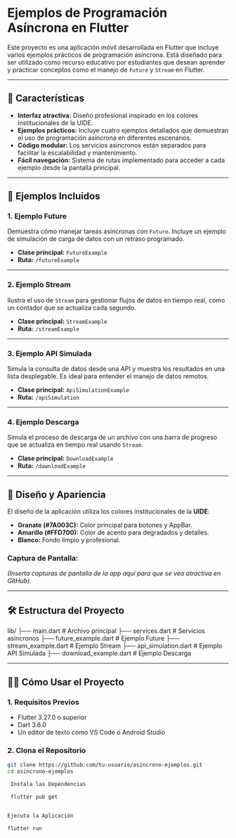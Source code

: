# Ejemplos de Programación Asíncrona en Flutter

Este proyecto es una aplicación móvil desarrollada en Flutter que incluye varios ejemplos prácticos de programación asíncrona. Está diseñado para ser utilizado como recurso educativo por estudiantes que desean aprender y practicar conceptos como el manejo de `Future` y `Stream` en Flutter.

---

## 🚀 **Características**

- **Interfaz atractiva:** Diseño profesional inspirado en los colores institucionales de la UIDE.
- **Ejemplos prácticos:** Incluye cuatro ejemplos detallados que demuestran el uso de programación asíncrona en diferentes escenarios.
- **Código modular:** Los servicios asíncronos están separados para facilitar la escalabilidad y mantenimiento.
- **Fácil navegación:** Sistema de rutas implementado para acceder a cada ejemplo desde la pantalla principal.

---

## 📱 **Ejemplos Incluidos**

### 1. **Ejemplo Future**
Demuestra cómo manejar tareas asíncronas con `Future`. Incluye un ejemplo de simulación de carga de datos con un retraso programado.

- **Clase principal:** `FutureExample`
- **Ruta:** `/futureExample`

---

### 2. **Ejemplo Stream**
Ilustra el uso de `Stream` para gestionar flujos de datos en tiempo real, como un contador que se actualiza cada segundo.

- **Clase principal:** `StreamExample`
- **Ruta:** `/streamExample`

---

### 3. **Ejemplo API Simulada**
Simula la consulta de datos desde una API y muestra los resultados en una lista desplegable. Es ideal para entender el manejo de datos remotos.

- **Clase principal:** `ApiSimulationExample`
- **Ruta:** `/apiSimulation`

---

### 4. **Ejemplo Descarga**
Simula el proceso de descarga de un archivo con una barra de progreso que se actualiza en tiempo real usando `Stream`.

- **Clase principal:** `DownloadExample`
- **Ruta:** `/downloadExample`

---

## 🎨 **Diseño y Apariencia**

El diseño de la aplicación utiliza los colores institucionales de la **UIDE**:

- **Granate (#7A003C):** Color principal para botones y AppBar.
- **Amarillo (#FFD700):** Color de acento para degradados y detalles.
- **Blanco:** Fondo limpio y profesional.

### **Captura de Pantalla:**
*(Inserta capturas de pantalla de la app aquí para que se vea atractiva en GitHub).*

---

## 🛠️ **Estructura del Proyecto**

lib/ ├── main.dart # Archivo principal ├── services.dart # Servicios asíncronos ├── future_example.dart # Ejemplo Future ├── stream_example.dart # Ejemplo Stream ├── api_simulation.dart # Ejemplo API Simulada ├── download_example.dart # Ejemplo Descarga


---

## 🧑‍💻 **Cómo Usar el Proyecto**

### 1. **Requisitos Previos**
- Flutter 3.27.0 o superior
- Dart 3.6.0
- Un editor de texto como VS Code o Android Studio

### 2. **Clona el Repositorio**
```bash
git clone https://github.com/tu-usuario/asincrono-ejemplos.git
cd asincrono-ejemplos

 Instala las Dependencias

 flutter pub get


Ejecuta la Aplicación

flutter run
